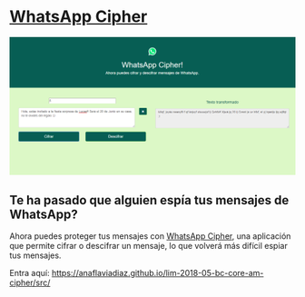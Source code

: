 # [WhatsApp Cipher](https://anaflaviadiaz.github.io/lim-2018-05-bc-core-am-cipher/src/)

[![MyApp](images/myapp.jpg)](https://anaflaviadiaz.github.io/lim-2018-05-bc-core-am-cipher/src/)

## Te ha pasado que alguien espía tus mensajes de WhatsApp?

Ahora puedes proteger tus mensajes con [WhatsApp Cipher](https://anaflaviadiaz.github.io/lim-2018-05-bc-core-am-cipher/src/), una aplicación que permite cifrar o descifrar un mensaje, lo que volverá más difícil espiar tus mensajes.

Entra aquí: https://anaflaviadiaz.github.io/lim-2018-05-bc-core-am-cipher/src/
